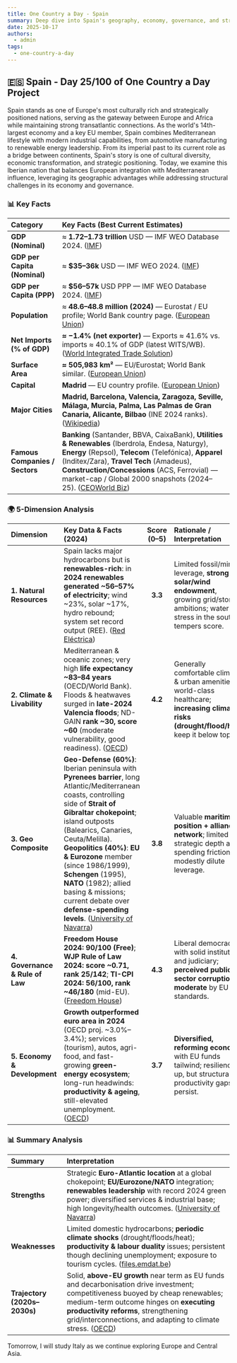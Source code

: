 ```yaml
---
title: One Country a Day - Spain
summary: Deep dive into Spain's geography, economy, governance, and strategic position using the 5-dimension framework
date: 2025-10-17
authors:
  - admin
tags:
  - one-country-a-day
---
```


## 🇪🇸 Spain - Day 25/100 of One Country a Day Project

Spain stands as one of Europe's most culturally rich and strategically positioned nations, serving as the gateway between Europe and Africa while maintaining strong transatlantic connections. As the world's 14th-largest economy and a key EU member, Spain combines Mediterranean lifestyle with modern industrial capabilities, from automotive manufacturing to renewable energy leadership. From its imperial past to its current role as a bridge between continents, Spain's story is one of cultural diversity, economic transformation, and strategic positioning. Today, we examine this Iberian nation that balances European integration with Mediterranean influence, leveraging its geographic advantages while addressing structural challenges in its economy and governance.

### 📊 Key Facts

| **Category**                   | **Key Facts (Best Current Estimates)**                                                                                                                                                                                                                                                                                     |
| :----------------------------- | :------------------------------------------------------------------------------------------------------------------------------------------------------------------------------------------------------------------------------------------------------------------------------------------------------------------------- |
| **GDP (Nominal)**              | ≈ **$1.72–$1.73 trillion** USD — IMF WEO Database 2024. ([IMF][1])                                                                                                                                                                                                                                                         |
| **GDP per Capita (Nominal)**   | ≈ **$35–36k** USD — IMF WEO 2024. ([IMF][1])                                                                                                                                                                                                                                                                               |
| **GDP per Capita (PPP)**       | ≈ **$56–57k** USD PPP — IMF WEO Database 2024. ([IMF][1])                                                                                                                                                                                                                                                                  |
| **Population**                 | ≈ **48.6–48.8 million (2024)** — Eurostat / EU profile; World Bank country page. ([European Union][2])                                                                                                                                                                                                                     |
| **Net Imports (% of GDP)**     | **≈ −1.4% (net exporter)** — Exports ≈ 41.6% vs. imports ≈ 40.1% of GDP (latest WITS/WB). ([World Integrated Trade Solution][3])                                                                                                                                                                                           |
| **Surface Area**               | **≈ 505,983 km²** — EU/Eurostat; World Bank similar. ([European Union][2])                                                                                                                                                                                                                                                 |
| **Capital**                    | **Madrid** — EU country profile. ([European Union][2])                                                                                                                                                                                                                                                                     |
| **Major Cities**               | **Madrid, Barcelona, Valencia, Zaragoza, Seville, Málaga, Murcia, Palma, Las Palmas de Gran Canaria, Alicante, Bilbao** (INE 2024 ranks). ([Wikipedia][4])                                                                                                                                                                 |
| **Famous Companies / Sectors** | **Banking** (Santander, BBVA, CaixaBank), **Utilities & Renewables** (Iberdrola, Endesa, Naturgy), **Energy** (Repsol), **Telecom** (Telefónica), **Apparel** (Inditex/Zara), **Travel Tech** (Amadeus), **Construction/Concessions** (ACS, Ferrovial) — market-cap / Global 2000 snapshots (2024–25). ([CEOWorld Biz][5]) |

[1]: https://www.imf.org/external/datamapper/PPPPC%40WEO/FRA/DEU/ESP?utm_source=chatgpt.com "GDP per capita, current prices"
[2]: https://european-union.europa.eu/principles-countries-history/eu-countries/spain_en?utm_source=chatgpt.com "Spain – EU country profile | European Union"
[3]: https://wits.worldbank.org/CountryProfile/en/ESP?utm_source=chatgpt.com "Spain Trade Statistics | WITS"
[4]: https://en.wikipedia.org/wiki/Ranked_lists_of_Spanish_municipalities?utm_source=chatgpt.com "Ranked lists of Spanish municipalities"
[5]: https://ceoworld.biz/2024/02/12/spains-largest-companies-by-market-capitalization-2024/?utm_source=chatgpt.com "Spain's Largest Companies by market capitalization, 2024"

### 🌍 5-Dimension Analysis

| **Dimension**                   | **Key Data & Facts (2024)**                                                                                                                                                                                                                                                                                                                                                                                                            | **Score (0–5)** | **Rationale / Interpretation**                                                                                                                     |
| :------------------------------ | :------------------------------------------------------------------------------------------------------------------------------------------------------------------------------------------------------------------------------------------------------------------------------------------------------------------------------------------------------------------------------------------------------------------------------------- | :-------------: | :------------------------------------------------------------------------------------------------------------------------------------------------- |
| **1. Natural Resources**        | Spain lacks major hydrocarbons but is **renewables-rich**: in **2024 renewables generated ~56–57% of electricity**; wind ~23%, solar ~17%, hydro rebound; system set record output (REE). ([Red Eléctrica][1])                                                                                                                                                                                                                         |     **3.3**     | Limited fossil/mineral leverage, **strong solar/wind endowment**, growing grid/storage ambitions; water stress in the south tempers score.         |
| **2. Climate & Livability**     | Mediterranean & oceanic zones; very high **life expectancy ~83–84 years** (OECD/World Bank). Floods & heatwaves surged in **late-2024 Valencia floods**; ND-GAIN **rank ~30, score ~60** (moderate vulnerability, good readiness). ([OECD][2])                                                                                                                                                                                         |     **4.2**     | Generally comfortable climate & urban amenities, world-class healthcare; **increasing climate risks (drought/flood/heat)** keep it below top tier. |
| **3. Geo Composite**            | **Geo-Defense (60%)**: Iberian peninsula with **Pyrenees barrier**, long Atlantic/Mediterranean coasts, controlling side of **Strait of Gibraltar chokepoint**; island outposts (Balearics, Canaries, Ceuta/Melilla). **Geopolitics (40%)**: **EU & Eurozone** member (since 1986/1999), **Schengen** (1995), **NATO** (1982); allied basing & missions; current debate over **defense-spending levels**. ([University of Navarra][3]) |     **3.8**     | Valuable **maritime position + alliance network**; limited strategic depth and spending frictions modestly dilute leverage.                        |
| **4. Governance & Rule of Law** | **Freedom House 2024: 90/100 (Free)**; **WJP Rule of Law 2024: score ~0.71, rank 25/142**; **TI-CPI 2024: 56/100, rank ~46/180** (mid-EU). ([Freedom House][4])                                                                                                                                                                                                                                                                        |     **4.3**     | Liberal democracy with solid institutions and judiciary; **perceived public-sector corruption moderate** by EU standards.                          |
| **5. Economy & Development**    | **Growth outperformed euro area in 2024** (OECD proj. ~3.0%–3.4%); services (tourism), autos, agri-food, and fast-growing **green-energy ecosystem**; long-run headwinds: **productivity & ageing**, still-elevated unemployment. ([OECD][5])                                                                                                                                                                                          |     **3.7**     | **Diversified, reforming economy** with EU funds tailwind; resilience up, but structural productivity gaps persist.                                |

[1]: https://www.ree.es/en/press-office/press-release/news/press-release/2025/01/renewable-energies-generated-56-per-cent-spains-electricity-mix-2024?utm_source=chatgpt.com "Renewable energies generated 56% of Spain's electricity ..."
[2]: https://www.oecd.org/content/dam/oecd/en/publications/reports/2025/07/health-at-a-glance-2023_39bcb58d/spain_17fc70ae/1c61d497-en.pdf?utm_source=chatgpt.com "Spain (EN)"
[3]: https://en.unav.edu/web/global-affairs/aspectos-estrat%C3%A9gicos-del-estrecho-de-gibraltar?utm_source=chatgpt.com "Strategic aspects of the Strait of Gibraltar - University of Navarra"
[4]: https://freedomhouse.org/country/spain/freedom-world/2024?utm_source=chatgpt.com "Spain: Freedom in the World 2024 Country Report"
[5]: https://www.oecd.org/en/publications/2024/12/oecd-economic-outlook-volume-2024-issue-2_67bb8fac/full-report/spain_99cebb3f.html?utm_source=chatgpt.com "Spain: OECD Economic Outlook, Volume 2024 Issue 2"

### 📊 Summary Analysis

| **Summary**                  | **Interpretation**                                                                                                                                                                                                                                                                    |
| :--------------------------- | :------------------------------------------------------------------------------------------------------------------------------------------------------------------------------------------------------------------------------------------------------------------------------------ |
| **Strengths**                | Strategic **Euro-Atlantic location** at a global chokepoint; **EU/Eurozone/NATO** integration; **renewables leadership** with record 2024 green power; diversified services & industrial base; high longevity/health outcomes. ([University of Navarra][1])                           |
| **Weaknesses**               | Limited domestic hydrocarbons; **periodic climate shocks** (drought/floods/heat); **productivity & labour duality** issues; persistent though declining unemployment; exposure to tourism cycles. ([files.emdat.be][2])                                                               |
| **Trajectory (2020s–2030s)** | Solid, **above-EU growth** near term as EU funds and decarbonisation drive investment; competitiveness buoyed by cheap renewables; medium-term outcome hinges on **executing productivity reforms**, strengthening grid/interconnections, and adapting to climate stress. ([OECD][3]) |

[1]: https://en.unav.edu/web/global-affairs/aspectos-estrat%C3%A9gicos-del-estrecho-de-gibraltar?utm_source=chatgpt.com "Strategic aspects of the Strait of Gibraltar - University of Navarra"
[2]: https://files.emdat.be/2025/05/CredCrunch78.pdf?utm_source=chatgpt.com "Disaster Year In Review 2024"
[3]: https://www.oecd.org/en/publications/2024/12/oecd-economic-outlook-volume-2024-issue-2_67bb8fac/full-report/spain_99cebb3f.html?utm_source=chatgpt.com "Spain: OECD Economic Outlook, Volume 2024 Issue 2"

Tomorrow, I will study Italy as we continue exploring Europe and Central Asia.
